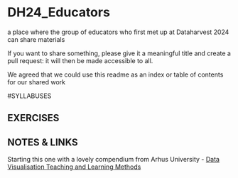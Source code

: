 # DH24_Educators
a place where the group of educators who first met up at Dataharvest 2024 can share materials

If you want to share something, please give it a meaningful title and create a pull request: it will then be made accessible to all. 

We agreed that we could use this readme as an index or table of contents for our shared work


#SYLLABUSES




## EXERCISES


##  NOTES & LINKS

Starting this one with a lovely compendium from Arhus University - [Data Visualisation Teaching and Learning Methods](https://visualization.info/)
